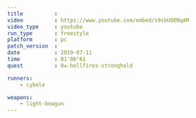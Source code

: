 ```yaml
---
title          :
video          : https://www.youtube.com/embed/s9sbUOENqAM
video_type     : youtube
run_type       : freestyle
platform       : pc
patch_version  :
date           : 2019-07-11
time           : 01'08"61
quest          : 8★-hellfires-stronghold

runners:
    - cybele

weapons:
    - light-bowgun
---
```

